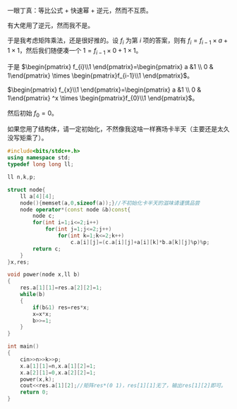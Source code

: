 一眼丁真：等比公式 + 快速幂 + 逆元，然而不互质。

有大佬用了逆元，然而我不是。

于是我考虑矩阵乘法，还是很好推的。设 $f_{i}$ 为第 $i$ 项的答案，则有 $f_{i}=f_{i-1}\times a +1 \times 1$，然后我们随便凑一个 $1=f_{i-1}\times 0+1\times 1$。

于是 $\begin{pmatrix} f_{i}\\1 \end{pmatrix}=\begin{pmatrix} a &1 \\ 0  & 1\end{pmatrix} \times \begin{pmatrix}f_{i-1}\\1 \end{pmatrix}$。

$\begin{pmatrix} f_{x}\\1 \end{pmatrix}=\begin{pmatrix} a &1 \\ 0  & 1\end{pmatrix} ^x \times \begin{pmatrix}f_{0}\\1 \end{pmatrix}$。

然后初始 $f_{0}=0$。

如果您用了结构体，请一定初始化，不然像我这啥一样赛场卡半天（主要还是太久没写矩乘了）。

```cpp
#include<bits/stdc++.h>
using namespace std;
typedef long long ll;

ll n,k,p;

struct node{
	ll a[4][4];
	node(){memset(a,0,sizeof(a));}//不初始化卡半天的滋味请谨慎品尝 
	node operator*(const node &b)const{
		node c;
		for(int i=1;i<=2;i++)
			for(int j=1;j<=2;j++)
				for(int k=1;k<=2;k++)
					c.a[i][j]=(c.a[i][j]+a[i][k]*b.a[k][j]%p)%p;
		return c;
	}
}x,res;

void power(node x,ll b)
{
	res.a[1][1]=res.a[2][2]=1;
	while(b)
	{
		if(b&1) res=res*x;
		x=x*x;
		b>>=1;
	}
}

int main()
{
	cin>>n>>k>>p;
	x.a[1][1]=n,x.a[1][2]=1;
	x.a[2][1]=0,x.a[2][2]=1;
	power(x,k);
	cout<<res.a[1][2];//矩阵res*(0 1)，res[1][1]无了，输出res[1][2]即可。 
	return 0;
}
```
